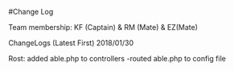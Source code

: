 #Change Log

Team membership:  KF (Captain) & RM (Mate)  & EZ(Mate) 

ChangeLogs (Latest First)
2018/01/30

Rost: added able.php to controllers
-routed able.php to config file

